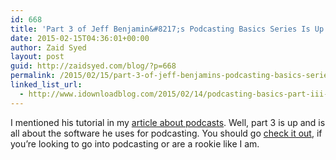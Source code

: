 ```yaml
---
id: 668
title: 'Part 3 of Jeff Benjamin&#8217;s Podcasting Basics Series Is Up'
date: 2015-02-15T04:36:01+00:00
author: Zaid Syed
layout: post
guid: http://zaidsyed.com/blog/?p=668
permalink: /2015/02/15/part-3-of-jeff-benjamins-podcasting-basics-series-is-up/
linked_list_url:
  - http://www.idownloadblog.com/2015/02/14/podcasting-basics-part-iii-software/
---
```

I mentioned his tutorial in my [article about podcasts](http://zaidsyed.com/blog/2015/02/14/why-i-love-podcasts/ "Why I Love Podcasts"). Well, part 3 is up and is all about the software he uses for podcasting. You should go [check it out](http://www.idownloadblog.com/2015/02/14/podcasting-basics-part-iii-software/), if you&#8217;re looking to go into podcasting or are a rookie like I am.